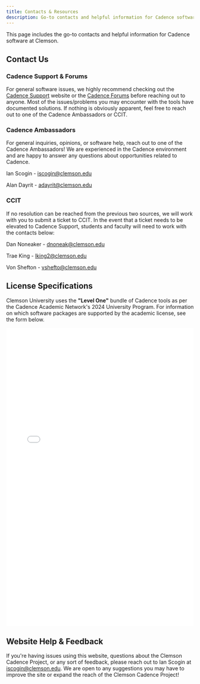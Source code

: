 ```yaml
---
title: Contacts & Resources
description: Go-to contacts and helpful information for Cadence software at Clemson.
---
```


This page includes the go-to contacts and helpful information for Cadence software at Clemson.

## Contact Us

### Cadence Support & Forums

For general software issues, we highly recommend checking out the [Cadence Support](support.cadence.com) website or the [Cadence Forums](https://community.cadence.com/cadence_technology_forums) before reaching out to anyone. Most of the issues/problems you may encounter with the tools have documented solutions. If nothing is obviously apparent, feel free to reach out to one of the Cadence Ambassadors or CCIT.

### Cadence Ambassadors

For general inquiries, opinions, or software help, reach out to one of the Cadence Ambassadors! We are experienced in the Cadence environment and are happy to answer any questions about opportunities related to Cadence.

Ian Scogin - iscogin@clemson.edu

Alan Dayrit - adayrit@clemson.edu

### CCIT

If no resolution can be reached from the previous two sources, we will work with you to submit a ticket to CCIT. In the event that a ticket needs to be elevated to Cadence Support, students and faculty will need to work with the contacts below:

Dan Noneaker - dnoneak@clemson.edu

Trae King - lking2@clemson.edu

Von Shefton - vshefto@clemson.edu

## License Specifications

Clemson University uses the **"Level One"** bundle of Cadence tools as per the Cadence Academic Network's 2024 University Program. For information on which software packages are supported by the academic license, see the form below.


<embed src="/2024v2-Licensed Materials-University Program.pdf" type="application/pdf" width="100%" height="800px" />

## Website Help & Feedback

If you're having issues using this website, questions about the Clemson Cadence Project, or any sort of feedback, please reach out to Ian Scogin at iscogin@clemson.edu. We are open to any suggestions you may have to improve the site or expand the reach of the Clemson Cadence Project!